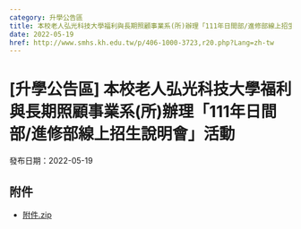 ```yaml
---
category: 升學公告區
title: 本校老人弘光科技大學福利與長期照顧事業系(所)辦理「111年日間部/進修部線上招生說明會」活動
date: 2022-05-19
href: http://www.smhs.kh.edu.tw/p/406-1000-3723,r20.php?Lang=zh-tw
---
```


# [升學公告區] 本校老人弘光科技大學福利與長期照顧事業系(所)辦理「111年日間部/進修部線上招生說明會」活動

發布日期：2022-05-19



## 附件

- [附件.zip](https://www.smhs.kh.edu.tw/app/index.php?Action=downloadfile&file=WVhSMFlXTm9Mek0zTDNCMFlWOHpORGt3WHpJNE1qYzVPRGxmTkRjME9EZ3VlbWx3&fname=DGGGROTSYWQO41XX50LKSWHGRK30OOLKDGUWTSKK4125MLVWKPROVTPOUSSSPKPO)
